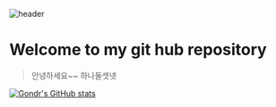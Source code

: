 ![header](https://capsule-render.vercel.app/api?type=Waving&color=4e63d6&height=200&section=header&text=Gondr_World&fontSize=50&animation=fadeIn&fontColor=DDDDDD)

# Welcome to my git hub repository

> 안녕하세요~~ 
> 하나둘셋넷<br>

[![Gondr's GitHub stats](https://github-readme-stats.vercel.app/api?username=ruddnjs13)](https://github.com/anuraghazra/github-readme-stats)
